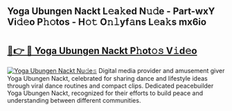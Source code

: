 ## Yoga Ubungen Nackt L𝚎a𝚔ed N𝚞𝚍e - Part-wxY Vi𝚍𝚎o P𝚑𝚘tos - H𝚘𝚝 O𝚗𝚕yf𝚊ns L𝚎a𝚔s mx6io

# <h2><a href="http://kfdqen7.oniu.top/?m=Yoga+Ubungen+Nackt">🔗👉 🔴 Yoga Ubungen Nackt P𝚑ot𝚘𝚜 V𝚒d𝚎o</a></h2>

[![Yoga Ubungen Nackt Nu𝚍e𝚜](https://i.imgur.com/0qMVB7G.gif)](http://kfdqen7.oniu.top/?m=Yoga+Ubungen+Nackt)
Digital media provider and amusement giver Yoga Ubungen Nackt, celebrated for sharing dance and lifestyle ideas through viral dance routines and compact clips. Dedicated peacebuilder Yoga Ubungen Nackt, recognized for their efforts to build peace and understanding between different communities.  
